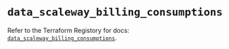 # `data_scaleway_billing_consumptions`

Refer to the Terraform Registory for docs: [`data_scaleway_billing_consumptions`](https://registry.terraform.io/providers/scaleway/scaleway/2.31.0/docs/data-sources/billing_consumptions).
